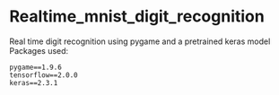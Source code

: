 # Realtime_mnist_digit_recognition
Real time digit recognition using pygame and a pretrained keras model<br>
Packages used:
```
pygame==1.9.6
tensorflow==2.0.0
keras==2.3.1
```
